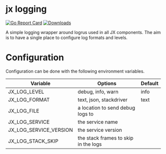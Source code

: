 # jx logging

[![Go Report Card](https://goreportcard.com/badge/github.com/jenkins-x/jx-logging)](https://goreportcard.com/report/github.com/jenkins-x/jx-logging)
[![Downloads](https://img.shields.io/github/downloads/jenkins-x/jx-logging/total.svg)](https://github.com/jenkins-x/jx-logging/releases)

A simple logging wrapper around logrus used in all JX components.  The aim is to have a single place to configure log formats and levels.

# Configuration

Configuration can be done with the following environment variables.

| Variable      | Options       | Default |
| ------------- | ------------- |---------|
| JX_LOG_LEVEL  | debug, info, warn | info |
| JX_LOG_FORMAT | text, json, stackdriver | text |
| JX_LOG_FILE    | a location to send debug logs to | |
| JX_LOG_SERVICE | the service name | |
| JX_LOG_SERVICE_VERSION | the service version | |
| JX_LOG_STACK_SKIP | the stack frames to skip in the logs | |

